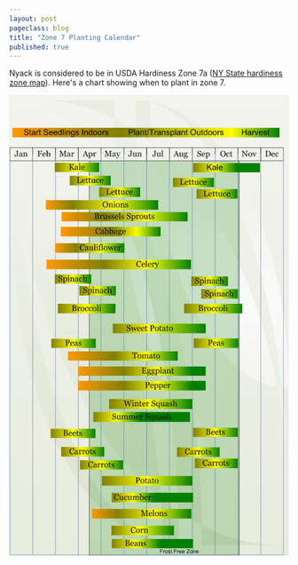 ```yaml
---
layout: post
pageclass: blog
title: "Zone 7 Planting Calendar"
published: true
---
```

Nyack is considered to be in USDA Hardiness Zone 7a ([NY State hardiness zone map](http://www.gardening.cornell.edu/weather/zones.html "NY State hardiness zone map")). Here's a chart showing when to plant in zone 7.

![zone 7 planting calendar](/images/zone-7.jpg)
